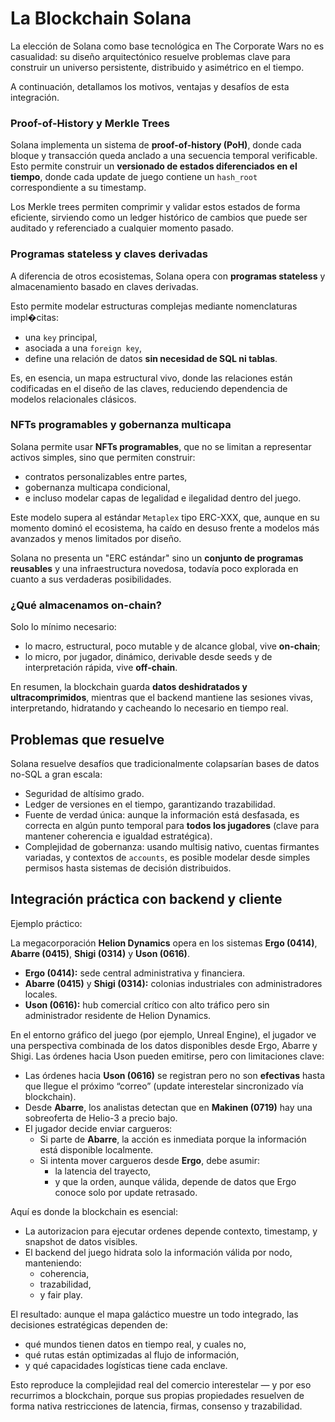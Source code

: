 # La Blockchain Solana

La elección de Solana como base tecnológica en The Corporate Wars no es casualidad: su diseño arquitectónico resuelve problemas clave para construir un universo persistente, distribuido y asimétrico en el tiempo.

A continuación, detallamos los motivos, ventajas y desafíos de esta integración.

### Proof-of-History y Merkle Trees

Solana implementa un sistema de **proof-of-history (PoH)**, donde cada bloque y transacción queda anclado a una secuencia temporal verificable. Esto permite construir un **versionado de estados diferenciados en el tiempo**, donde cada update de juego contiene un `hash_root` correspondiente a su timestamp.

Los Merkle trees permiten comprimir y validar estos estados de forma eficiente, sirviendo como un ledger histórico de cambios que puede ser auditado y referenciado a cualquier momento pasado.

### Programas stateless y claves derivadas

A diferencia de otros ecosistemas, Solana opera con **programas stateless** y almacenamiento basado en claves derivadas.

Esto permite modelar estructuras complejas mediante nomenclaturas impl�citas:

* una `key` principal,
* asociada a una `foreign key`,
* define una relación de datos **sin necesidad de SQL ni tablas**.

Es, en esencia, un mapa estructural vivo, donde las relaciones están codificadas en el diseño de las claves, reduciendo dependencia de modelos relacionales clásicos.

### NFTs programables y gobernanza multicapa

Solana permite usar **NFTs programables**, que no se limitan a representar activos simples, sino que permiten construir:

* contratos personalizables entre partes,
* gobernanza multicapa condicional,
* e incluso modelar capas de legalidad e ilegalidad dentro del juego.

Este modelo supera al estándar `Metaplex` tipo ERC-XXX, que, aunque en su momento dominó el ecosistema, ha caído en desuso frente a modelos más avanzados y menos limitados por diseño.

Solana no presenta un "ERC estándar" sino un **conjunto de programas reusables** y una infraestructura novedosa, todavía poco explorada en cuanto a sus verdaderas posibilidades.

### ¿Qué almacenamos on-chain?

Solo lo mínimo necesario:

* lo macro, estructural, poco mutable y de alcance global, vive **on-chain**;
* lo micro, por jugador, dinámico, derivable desde seeds y de interpretación rápida, vive **off-chain**.

En resumen, la blockchain guarda **datos deshidratados y ultracomprimidos**, mientras que el backend mantiene las sesiones vivas, interpretando, hidratando y cacheando lo necesario en tiempo real.

## Problemas que resuelve

Solana resuelve desafíos que tradicionalmente colapsarían bases de datos no-SQL a gran escala:

* Seguridad de altísimo grado.
* Ledger de versiones en el tiempo, garantizando trazabilidad.
* Fuente de verdad única: aunque la información está desfasada, es correcta en algún punto temporal para **todos los jugadores** (clave para mantener coherencia e igualdad estratégica).
* Complejidad de gobernanza: usando multisig nativo, cuentas firmantes variadas, y contextos de `accounts`, es posible modelar desde simples permisos hasta sistemas de decisión distribuidos.

## Integración práctica con backend y cliente

Ejemplo práctico:

La megacorporación **Helion Dynamics** opera en los sistemas **Ergo (0414)**, **Abarre (0415)**, **Shigi (0314)** y **Uson (0616)**.

* **Ergo (0414):** sede central administrativa y financiera.
* **Abarre (0415)** y **Shigi (0314):** colonias industriales con administradores locales.
* **Uson (0616):** hub comercial crítico con alto tráfico pero sin administrador residente de Helion Dynamics.

En el entorno gráfico del juego (por ejemplo, Unreal Engine), el jugador ve una perspectiva combinada de los datos disponibles desde Ergo, Abarre y Shigi. Las órdenes hacia Uson pueden emitirse, pero con limitaciones clave:

* Las órdenes hacia **Uson (0616)** se registran pero no son **efectivas** hasta que llegue el próximo “correo” (update interestelar sincronizado vía blockchain).
* Desde **Abarre**, los analistas detectan que en **Makinen (0719)** hay una sobreoferta de Helio-3 a precio bajo.
* El jugador decide enviar cargueros:
  - Si parte de **Abarre**, la acción es inmediata porque la información está disponible localmente.
  - Si intenta mover cargueros desde **Ergo**, debe asumir:
    - la latencia del trayecto,
    - y que la orden, aunque válida, depende de datos que Ergo conoce solo por update retrasado.

Aquí es donde la blockchain es esencial:
* La autorizacion para ejecutar ordenes depende contexto, timestamp, y snapshot de datos visibles.
* El backend del juego hidrata solo la información válida por nodo, manteniendo:
  - coherencia,
  - trazabilidad,
  - y fair play.

El resultado: aunque el mapa galáctico muestre un todo integrado, las decisiones estratégicas dependen de:
- qué mundos tienen datos en tiempo real, y cuales no,
- qué rutas están optimizadas al flujo de información,
- y qué capacidades logísticas tiene cada enclave.

Esto reproduce la complejidad real del comercio interestelar — y por eso recurrimos a blockchain, porque sus propias propiedades resuelven de forma nativa restricciones de latencia, firmas, consenso y trazabilidad.
